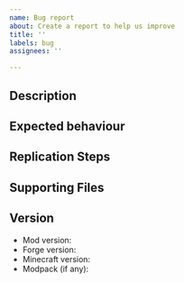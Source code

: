 ```yaml
---
name: Bug report
about: Create a report to help us improve
title: ''
labels: bug
assignees: ''

---
```


## Description

<!-- A clear and concise description of what the bug is. -->

## Expected behaviour

<!-- A clear and concise description of what you expected to happen. -->

## Replication Steps

<!-- Steps to reproduce the behaviour. -->

## Supporting Files

<!-- If applicable, add logs/screenshots to help explain your problem. -->
<!-- Please do not add raw logs to the issue. Attach a https://pastebin.com link here instead. -->

## Version

- Mod version:
- Forge version:
- Minecraft version:
- Modpack (if any):